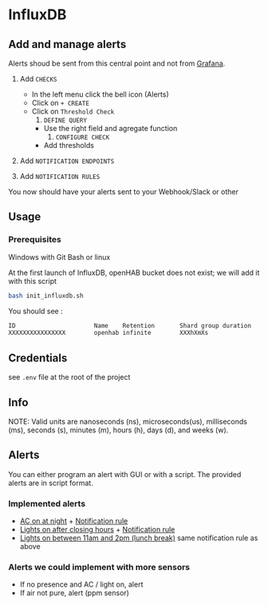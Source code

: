# InfluxDB

## Add and manage alerts

Alerts shoud be sent from this central point and not from [Grafana](../grafana/README.md).

1. Add `CHECKS`

   - In the left menu click the bell icon (Alerts)
   - Click on `+ CREATE`
   - Click on `Threshold Check`
       1. `DEFINE QUERY`
     - Use the right field and agregate function
       1. `CONFIGURE CHECK`
     - Add thresholds

2. Add `NOTIFICATION ENDPOINTS`
3. Add `NOTIFICATION RULES`

You now should have your alerts sent to your Webhook/Slack or other

## Usage

### Prerequisites

Windows with Git Bash or linux

At the first launch of InfluxDB, openHAB bucket does not exist; we will add it with this script

```bash
bash init_influxdb.sh
```

You should see :

```txt
ID                      Name    Retention       Shard group duration    Organization ID         Schema Type
XXXXXXXXXXXXXXXX        openhab infinite        XXXhXmXs                XXXXXXXXXXXXXXXX        implicit
```

## Credentials

see `.env` file at the root of the project

## Info

NOTE: Valid units are nanoseconds (ns), microseconds(us), milliseconds (ms), seconds (s), minutes (m), hours (h), days (d), and weeks (w).

## Alerts

You can either program an alert with GUI or with a script.
The provided alerts are in script format.

### Implemented alerts

- [AC on at night](./alerts_and_notification_rules/ac_at_night/AC%20running%20at%20night%20Check.txt) + [Notification rule](./alerts_and_notification_rules/ac_at_night/AC%20running%20at%20night%20Notification%20Rule.txt)
- [Lights on after closing hours](./alerts_and_notification_rules/lights_on_at_night/Lights%20on%20at%20night%20Check.txt) + [Notification rule](./alerts_and_notification_rules/lights_on_at_night/Lights%20on%20at%20night%20Notification%20Rule.txt)
- [Lights on between 11am and 2pm (lunch break)](./alerts_and_notification_rules/lights_on_at_night/Lights%20on%20during%20midday%20Check.txt) same notification rule as above

### Alerts we could implement with more sensors

- If no presence and AC / light on, alert
- If air not pure, alert (ppm sensor)
